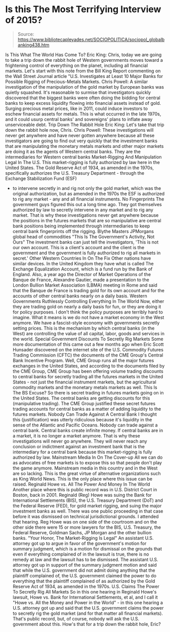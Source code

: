 # Is this The Most Terrifying Interview of 2015?

> Source: https://www.bibliotecapleyades.net/SOCIOPOLITICA/sociopol_globalbanking438.htm

Is This What The World Has Come To?
Eric King:
Chris, today we are going to take a
trip down the rabbit hole of Western governments moves toward a
frightening control of everything on the planet, including all
financial markets.
Let's start with this note from the
Bill King Report commenting on the Wall Street Journal article
"U.S. Investigates at Least 10 Major Banks for Possible Rigging
of Precious-Metals Markets.
Chris Powell:
A similar investigation of the
manipulation of the gold market by European banks was quietly
squashed.
It's reasonable to surmise that
investigators quickly discovered that the biggest banks were
often doing the bidding for central banks to keep excess
liquidity flowing into financial assets instead of gold.
Surging precious metal prices, like
in 2011, could induce investors to eschew financial assets for
metals. This is what occurred in the late 1970s, and it could
usurp central banks' and sovereigns' plans to inflate away
unserviceable debt.
Trip Down The Rabbit Hole
Eric King:
Let's take that trip down the rabbit
hole now, Chris.
Chris Powell:
These investigations will never get
anywhere and have never gotten anywhere because all these
investigators are going to find out very quickly that the
investment banks that are manipulating the monetary metals
markets and other major markets are doing it as the agents of
Western central banks.
They are the intermediaries for
Western central banks
Market-Rigging And Manipulation Legal
In The U.S.
This market-rigging is fully authorized by law here in the
United States.
The
Gold Reserve Act of 1934, as
amended in the 1970s, specifically authorizes the U.S. Treasury
Department - through the Exchange Stabilization Fund (ESF)
- to intervene secretly in and rig not only the gold market,
which was the original authorization, but as amended in the
1970s the ESF is authorized to rig any market - any and all
financial instruments.
No Fingerprints
The government guys figured this out a long time ago. They got
themselves authorized by law to secretly intervene in any market
and to rig any market.
That is why these investigations
never get anywhere because the positions in the futures markets
that are so manipulative are central bank positions being
implemented through intermediaries to keep central bank
fingerprints off the rigging.
Blythe Masters
JPMorgans global head of commodities
"This Is The Government's Activity,
Not Ours"
The investment banks can just tell the investigators,
'This is not our own account.
This is a client's account and the client is the government
and the government is fully authorized to rig all markets in
secret.'
Other Western Countries In On The Fix
Other nations have similar devices. In the United Kingdom they
have what is called
The Exchange Equalization Account,
which is a fund run by the Bank of England.
Also, a year ago the Director of
Market Operations of the Banque de France, Alexandre Gautier,
made a presentation to the London Bullion Market Association
(LBMA)
meeting in Rome and said that the Banque de France is trading
gold for its own account and for the accounts of other central
banks nearly on a daily basis.
Western Governments Ruthlessly
Controlling Everything In The World
Now, either they are trading gold on nearly a daily basis for
fun, or they are doing it for policy purposes.
I don't think the policy purposes
are terribly hard to imagine. What it means is we do not have a
market economy in the West anymore. We have a fascist-style
economy with governments secretly setting prices.
This is the mechanism by which
central banks (in the West) are controlling the value of all
capital, labor, goods and services in the world.
Special Government Discounts To
Secretly Rig Markets
Some more documentation of this came out a few months ago when
Eric Scott Hunsader discovered on the internet site of
the U.S. Commodity Futures Trading Commission (CFTC)
the documents of the CME Group's Central Bank Incentive Program.
Well,
CME Group
runs all the major futures exchanges in the United
States, and according to the documents filed by the CME Group,
CME Group has been offering volume trading discounts to central
banks for secretly trading all the futures markets in the United
States - not just the financial instrument markets, but the
agricultural commodity markets and the monetary metals markets
as well.
This Is The BS Excuse?
So there is secret trading in futures markets going on in the
United States.
The central banks are getting
discounts for this (manipulative trading). The CME Group
justified these secret futures trading accounts for central
banks as a matter of adding liquidity to the futures markets.
Nobody Can Trade Against A Central
Bank
I thought this (justification) was utterly ridiculous because
it's liquidity in the sense of the Atlantic and Pacific Oceans.
Nobody can trade against a central bank.
Central banks create infinite
money. If central banks are in a market, it is no longer a
market anymore. That is why these investigations will never go
anywhere.
They will never reach any conclusion
or indictment against an investment bank that is the
intermediary for a central bank because this market-rigging is
fully authorized by law.
Mainstream Media In On The Cover-up
All we can do as advocates of free markets is to expose this so
that people don't play the game anymore.
Mainstream media in this country and in
the West are so lacking.
This is the great virtue of
alternative organizations such as King World News. This is the
only place where this issue can be raised.
Reginald Howe vs. All The Power And
Money In The World
Another place where this is public record was in U.S. District
Court in Boston, back in 2001.
Reginald (Reg) Howe was suing the
Bank for International Settlements (BIS),
the U.S. Treasury Department (DoT)
and the Federal Reserve (FED),
for gold market rigging, and suing the major investment banks as
well.
There was one public proceeding in that case before it was
dismissed on technical jurisdictional grounds.
I attended that hearing. Reg Howe
was on one side of the courtroom and on the other side there
were 15 or more lawyers for the BIS, U.S. Treasury, the
Federal Reserve, Goldman Sachs, JP Morgan and the other
bullion banks.
"Your Honor, The Market-Rigging Is
Legal"
An assistant U.S. attorney got up to argue in favor of the
government's motion for summary judgment, which is a motion for
dismissal on the grounds that even if everything complained of
in the lawsuit is true, there is no remedy at law and the
lawsuit has to be dismissed.
The assistant U.S. attorney got up in support of the summary
judgment motion and said that while the U.S. government did not
admit doing anything that the plaintiff complained of, the U.S.
government claimed the power to do everything that the plaintiff
complained of as authorized by the
Gold Reserve Act of 1934, as
amended in the 1970s.
U.S. Claims The Power To Secretly Rig
All Markets
So in this one hearing in Reginald Howe's lawsuit,
Howe vs. Bank for International
Settlements, et al, and I call it "Howe vs. All the
Money and Power in the World" - in this one hearing a U.S.
attorney got up and said that the U.S. government claims the
power to secretly rig the gold market (and for that matter all
financial markets).
That's public record, but, of
course, nobody will ask the U.S. government about this. How's
that for a trip down the rabbit hole, Eric?
